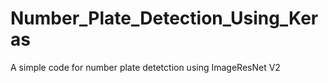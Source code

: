 # Number_Plate_Detection_Using_Keras
 A simple code for number plate detetction using ImageResNet V2
